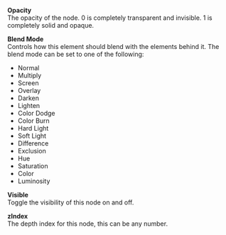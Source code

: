 **Opacity**  
The opacity of the node. 0 is completely transparent and invisible. 1 is completely solid and opaque.

**Blend Mode**  
Controls how this element should blend with the elements behind it.
The blend mode can be set to one of the following:
- Normal
- Multiply
- Screen
- Overlay
- Darken
- Lighten
- Color Dodge
- Color Burn
- Hard Light
- Soft Light
- Difference
- Exclusion
- Hue
- Saturation
- Color
- Luminosity

**Visible**  
Toggle the visibility of this node on and off.

**zIndex**  
The depth index for this node, this can be any number.
